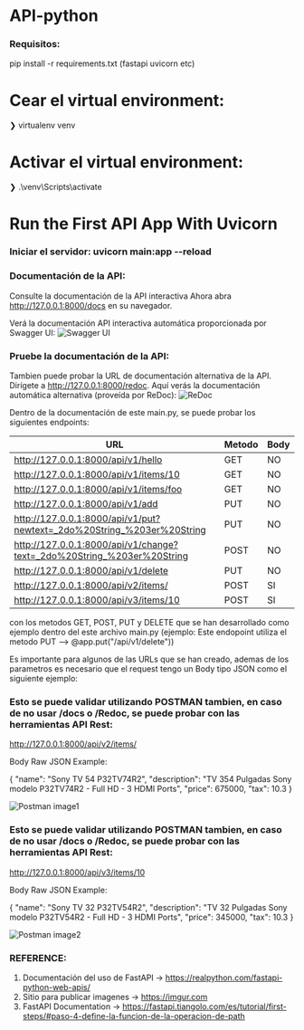 # API-python

### Requisitos: 

pip install -r requirements.txt
(fastapi uvicorn etc)

# Cear el virtual environment:
❯ virtualenv venv

# Activar el virtual environment:
❯ .\venv\Scripts\activate

# Run the First API App With Uvicorn
### Iniciar el servidor: uvicorn main:app --reload

### Documentación de la API: 
Consulte la documentación de la API interactiva
Ahora abra http://127.0.0.1:8000/docs en su navegador.

Verá la documentación API interactiva automática proporcionada por Swagger UI:
![Swagger UI](https://files.realpython.com/media/fastapi-first-steps-01-swagger-ui-simple.c46a4a9242dd.png)

### Pruebe la documentación de la API:

Tambien puede probar la URL de documentación alternativa de la API. Dirígete a http://127.0.0.1:8000/redoc.
Aquí verás la documentación automática alternativa (proveída por ReDoc):
![ReDoc](https://fastapi.tiangolo.com/img/index/index-02-redoc-simple.png)


Dentro de la documentación de este main.py, se puede probar los siguientes endpoints: 


| URL    | Metodo |  Body  |
| ------ | ------ | ------ |
| http://127.0.0.1:8000/api/v1/hello | GET | NO |
| http://127.0.0.1:8000/api/v1/items/10 | GET | NO |
| http://127.0.0.1:8000/api/v1/items/foo | GET | NO |
| http://127.0.0.1:8000/api/v1/add | PUT | NO |
| http://127.0.0.1:8000/api/v1/put?newtext=_2do%20String_%203er%20String | PUT | NO |
| http://127.0.0.1:8000/api/v1/change?text=_2do%20String_%203er%20String | POST | NO |
| http://127.0.0.1:8000/api/v1/delete | PUT | NO |
| http://127.0.0.1:8000/api/v2/items/ | POST | SI |
| http://127.0.0.1:8000/api/v3/items/10 | POST | SI |

con los metodos GET, POST, PUT y DELETE que se han desarrollado como ejemplo dentro del este archivo main.py (ejemplo: Este endopoint utiliza el metodo PUT --> @app.put("/api/v1/delete"))

Es importante para algunos de las URLs que se han creado, ademas de los parametros es necesario que el request tengo un Body tipo JSON como el siguiente ejemplo:

### Esto se puede validar utilizando POSTMAN tambien, en caso de no usar /docs o /Redoc, se puede probar con las herramientas API Rest:
http://127.0.0.1:8000/api/v2/items/

Body Raw JSON Example:

{
  "name": "Sony TV 54 P32TV74R2",
  "description": "TV 354 Pulgadas Sony modelo P32TV74R2 - Full HD - 3 HDMI Ports",
  "price": 675000,
  "tax": 10.3
}

![Postman image1](https://i.imgur.com/HRFD7o6.jpeg)

### Esto se puede validar utilizando POSTMAN tambien, en caso de no usar /docs o /Redoc, se puede probar con las herramientas API Rest:
http://127.0.0.1:8000/api/v3/items/10

Body Raw JSON Example:

{
  "name": "Sony TV 32 P32TV54R2",
  "description": "TV 32 Pulgadas Sony modelo P32TV54R2 - Full HD - 3 HDMI Ports",
  "price": 345000,
  "tax": 10.3
}

![Postman image2](https://i.imgur.com/QRvfxlO.jpeg)


### REFERENCE: 
1) Documentación del uso de FastAPI -> https://realpython.com/fastapi-python-web-apis/
2) Sitio para publicar imagenes -> https://imgur.com
3) FastAPI Documentation -> https://fastapi.tiangolo.com/es/tutorial/first-steps/#paso-4-define-la-funcion-de-la-operacion-de-path
